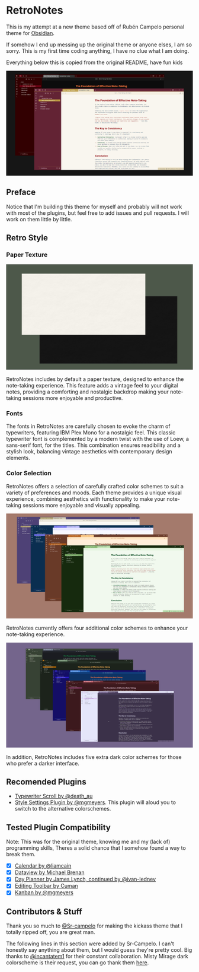 # RetroNotes

This is my attempt at a new theme based off of Rubén Campelo personal theme for [Obsidian](https://obsidian.md/).

If somehow I end up messing up the original theme or anyone elses, I am so sorry. This is my first time coding anything, I have no clue what I am doing.

Everything below this is copied from the original README, have fun kids

<p align="center"><img src="/.github/screenshots/retronotes-default.jpg" alt="Light and dark themes screenshots"></p>


## Preface
Notice that I'm building this theme for myself and probably will not work with most of the plugins, but feel free to add issues and pull requests. I will work on them little by little.

## Retro Style
### Paper Texture
<p align="center"><img src="/.github/screenshots/retronotes-paper-texture.jpg" alt="Light colorschemes"></p>

RetroNotes includes by default a paper texture, designed to enhance the note-taking experience. This feature adds a vintage feel to your digital notes, providing a comforting and nostalgic backdrop making your note-taking sessions more enjoyable and productive.

### Fonts
The fonts in RetroNotes are carefully chosen to evoke the charm of typewriters, featuring IBM Plex Mono for a nostalgic feel. This classic typewriter font is complemented by a modern twist with the use of Loew, a sans-serif font, for the titles.
This combination ensures readibility and a stylish look, balancing vintage aesthetics with contemporary design elements.

### Color Selection
RetroNotes offers a selection of carefully crafted color schemes to suit a variety of preferences and moods. Each theme provides a unique visual experience, combining aesthetics with functionality to make your note-taking sessions more enjoyable and visually appealing.

<p align="center"><img src="/.github/screenshots/retronotes-light-styles.jpg" alt="Light colorschemes"></p>

RetroNotes currently offers four additional color schemes to enhance your note-taking experience.

<p align="center"><img src="/.github/screenshots/retronotes-dark-styles.jpg" alt="Dark colorschemes"></p>

In addition, RetroNotes includes five extra dark color schemes for those who prefer a darker interface.

## Recomended Plugins
- [Typewriter Scroll by @death_au](https://github.com/deathau/cm-typewriter-scroll-obsidian)
- [Style Settings Plugin by @mgmeyers](https://github.com/mgmeyers/obsidian-style-settings). This plugin will aloud you to switch to the alternative colorschemes.


## Tested Plugin Compatibility
Note: This was for the original theme, knowing me and my (lack of) programming skills, Theres a solid chance that I somehow found a way to break them.
- [x] [Calendar by @liamcain](https://github.com/liamcain/obsidian-calendar-plugin)
- [x] [Dataview by Michael Brenan](https://github.com/blacksmithgu/obsidian-dataview)
- [x] [Day Planner by James Lynch, continued by @ivan-lednev](https://github.com/ivan-lednev/obsidian-day-planner)
- [x] [Editing Toolbar by Cuman](https://github.com/cumany/obsidian-editing-toolbar)
- [x] [Kanban by @mgmeyers](https://github.com/mgmeyers/obsidian-kanban)

## Contributors & Stuff
Thank you so much to [@Sr-campelo](https://github.com/sr-campelo) for making the kickass theme that I totally ripped off, you are great man.

The following lines in this section were added by Sr-Campelo. I can't honestly say anything about them, but I would guess they're pretty cool.
Big thanks to [@incantatem1](https://github.com/incantatem1) for their constant collaboration.
Misty Mirage dark colorscheme is their request, you can go thank them [here](https://github.com/sr-campelo/retronotes/issues/2). 